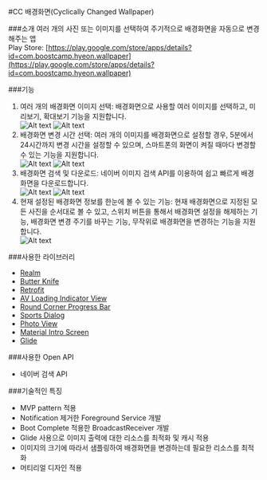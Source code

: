 #CC 배경화면(Cyclically Changed Wallpaper)

###소개
여러 개의 사진 또는 이미지를 선택하여 주기적으로 배경화면을 자동으로 변경해주는 앱</br>
Play Store: [https://play.google.com/store/apps/details?id=com.boostcamp.hyeon.wallpaper](https://play.google.com/store/apps/details?id=com.boostcamp.hyeon.wallpaper)


###기능
1. 여러 개의 배경화면 이미지 선택: 배경화면으로 사용할 여러 이미지를 선택하고, 미리보기, 확대보기 기능을 지원합니다.</br>
![Alt text](/docs/images/app_desc_01.png)
![Alt text](/docs/images/app_desc_02.png)
2. 배경화면 변경 시간 선택: 여러 개의 이미지를 배경화면으로 설정할 경우, 5분에서 24시간까지 변경 시간을 설정할 수 있으며, 스마트폰의 화면이 켜질 때마다 변경할 수 있는 기능을 지원합니다.</br>
![Alt text](/docs/images/app_desc_03.png)
![Alt text](/docs/images/app_desc_04.png)
3. 배경화면 검색 및 다운로드: 네이버 이미지 검색 API를 이용하여 쉽고 빠르게 배경화면을 다운로드합니다.</br>
![Alt text](/docs/images/app_desc_05.png)
![Alt text](/docs/images/app_desc_06.png)
4. 현재 설정된 배경화면 정보를 한눈에 볼 수 있는 기능: 현재 배경화면으로 지정된 모든 사진을 순서대로 볼 수 있고, 스위치 버튼을 통해서 배경화면 설정을 해제하는 기능, 배경화면 변경 주기를 바꾸는 기능, 무작위로 배경화면을 변경하는 기능을 지원합니다.</br>
![Alt text](/docs/images/app_desc_07.png)

###사용한 라이브러리
* [Realm](https://realm.io/kr/)
* [Butter Knife](http://jakewharton.github.io/butterknife/)
* [Retrofit](http://square.github.io/retrofit/)
* [AV Loading Indicator View](https://github.com/81813780/AVLoadingIndicatorView)
* [Round Corner Progress Bar](https://github.com/akexorcist/Android-RoundCornerProgressBar)
* [Sports Dialog](https://github.com/d-max/spots-dialog)
* [Photo View](https://github.com/chrisbanes/PhotoView)
* [Material Intro Screen](https://github.com/TangoAgency/material-intro-screen)
* [Glide](http://gun0912.tistory.com/17)

###사용한 Open API
* 네이버 검색 API

###기술적인 특징
* MVP pattern 적용
* Notification 제거한 Foreground Service 개발
* Boot Complete 적용한 BroadcastReceiver 개발
* Glide 사용으로 이미지 출력에 대한 리소스를 최적화 및 캐시 적용
* 이미지의 크기에 따라서 샘플링하여 배경화면을 변경하는데 필요한 리소스를 최적화
* 머티리얼 디자인 적용
